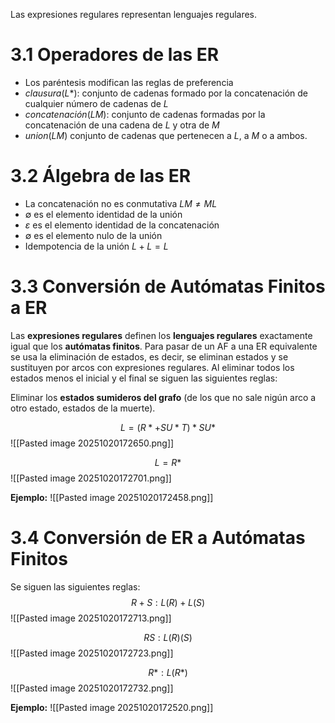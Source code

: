<!-- Copyright (c) 2025 Adrián Quiroga Linares Lectura y referencia permitidas; reutilización y plagio prohibidos -->

Las expresiones regulares representan lenguajes regulares.

# 3.1 Operadores de las ER
- Los paréntesis modifican las reglas de preferencia
- $clausura (L*)$: conjunto de cadenas formado por la concatenación de cualquier número de cadenas de $L$
- $concatenación(LM)$: conjunto de cadenas formadas por la concatenación de una cadena de $L$ y otra de $M$ 
- $union(LM)$ conjunto de cadenas que pertenecen a $L$, a $M$ o a ambos.

# 3.2 Álgebra de las ER
- La concatenación no es conmutativa $LM \neq ML$ 
- $\emptyset$ es el elemento identidad de la unión
- $ε$ es el elemento identidad de la concatenación
- $\emptyset$ es el elemento nulo de la unión
- Idempotencia de la unión $L+L=L$

# 3.3 Conversión de Autómatas Finitos a ER
Las **expresiones regulares** definen los **lenguajes regulares** exactamente igual que los **autómatas finitos**. Para pasar de un AF a una ER equivalente se usa la eliminación de estados, es decir, se eliminan estados y se sustituyen por arcos con expresiones regulares. Al eliminar todos los estados menos el inicial y el final se siguen las siguientes reglas:

Eliminar los **estados sumideros del grafo** (de los que no sale nigún arco a otro estado, estados de la muerte).

$$L=(R*+SU*T)*SU*$$
![[Pasted image 20251020172650.png]]

$$L=R*$$
![[Pasted image 20251020172701.png]]

**Ejemplo:**
![[Pasted image 20251020172458.png]]

# 3.4 Conversión de ER  a Autómatas Finitos
Se siguen las siguientes reglas:
$$R+S:L(R)+L(S)$$
![[Pasted image 20251020172713.png]]

$$RS:L(R)(S)$$
![[Pasted image 20251020172723.png]]

$$R*:L(R*)$$
![[Pasted image 20251020172732.png]]

**Ejemplo:**
![[Pasted image 20251020172520.png]]
